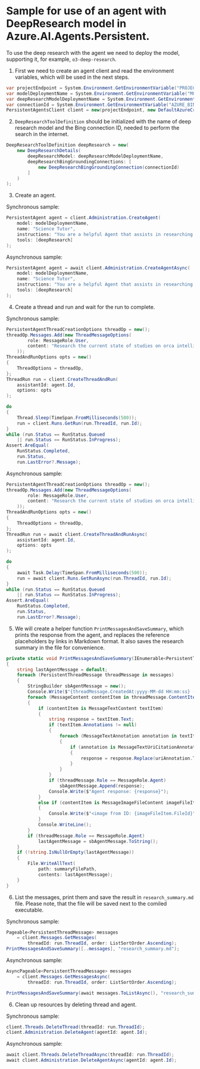# Sample for use of an agent with DeepResearch model in Azure.AI.Agents.Persistent.

To use the deep research with the agent we need to deploy the model, supporting it, for example, `o3-deep-research`.
1. First we need to create an agent client and read the environment variables, which will be used in the next steps.

```C# Snippet:DeepResearch_CreateClient
var projectEndpoint = System.Environment.GetEnvironmentVariable("PROJECT_ENDPOINT");
var modelDeploymentName = System.Environment.GetEnvironmentVariable("MODEL_DEPLOYMENT_NAME");
var deepResearchModelDeploymentName = System.Environment.GetEnvironmentVariable("DEEP_RESEARCH_MODEL_DEPLOYMENT_NAME");
var connectionId = System.Environment.GetEnvironmentVariable("AZURE_BING_CONECTION_ID");
PersistentAgentsClient client = new(projectEndpoint, new DefaultAzureCredential());
```

2. `DeepResearchToolDefinition` should be initialized with the name of deep research model and the Bing connection ID, needed to perform the search in the internet.

```C# Snippet:DeepResearch_CreateTools
DeepResearchToolDefinition deepResearch = new(
    new DeepResearchDetails(
        deepResearchModel: deepResearchModelDeploymentName,
        deepResearchBingGroundingConnections: [
            new DeepResearchBingGroundingConnection(connectionId)
        ]
    )
);
```

3. Create an agent.

Synchronous sample:
```C# Snippet:DeepResearchSync_CreateAgent
PersistentAgent agent = client.Administration.CreateAgent(
    model: modelDeploymentName,
    name: "Science Tutor",
    instructions: "You are a helpful Agent that assists in researching scientific topics.",
    tools: [deepResearch]
);
```

Asynchronous sample:
```C# Snippet:DeepResearch_CreateAgent
PersistentAgent agent = await client.Administration.CreateAgentAsync(
    model: modelDeploymentName,
    name: "Science Tutor",
    instructions: "You are a helpful Agent that assists in researching scientific topics.",
    tools: [deepResearch]
);
```

4. Create a thread and run and wait for the run to complete.

Synchronous sample:
```C# Snippet:DeepResearchSync_CreateThreadAndRun
PersistentAgentThreadCreationOptions threadOp = new();
threadOp.Messages.Add(new ThreadMessageOptions(
        role: MessageRole.User,
        content: "Research the current state of studies on orca intelligence and orca language, including what is currently known about orcas' cognitive capabilities and communication systems."
    ));
ThreadAndRunOptions opts = new()
{
    ThreadOptions = threadOp,
};
ThreadRun run = client.CreateThreadAndRun(
    assistantId: agent.Id,
    options: opts
);

do
{
    Thread.Sleep(TimeSpan.FromMilliseconds(500));
    run = client.Runs.GetRun(run.ThreadId, run.Id);
}
while (run.Status == RunStatus.Queued
    || run.Status == RunStatus.InProgress);
Assert.AreEqual(
    RunStatus.Completed,
    run.Status,
    run.LastError?.Message);
```

Asynchronous sample:
```C# Snippet:DeepResearch_CreateThreadAndRun
PersistentAgentThreadCreationOptions threadOp = new();
threadOp.Messages.Add(new ThreadMessageOptions(
        role: MessageRole.User,
        content: "Research the current state of studies on orca intelligence and orca language, including what is currently known about orcas' cognitive capabilities and communication systems."
    ));
ThreadAndRunOptions opts = new()
{
    ThreadOptions = threadOp,
};
ThreadRun run = await client.CreateThreadAndRunAsync(
    assistantId: agent.Id,
    options: opts
);

do
{
    await Task.Delay(TimeSpan.FromMilliseconds(500));
    run = await client.Runs.GetRunAsync(run.ThreadId, run.Id);
}
while (run.Status == RunStatus.Queued
    || run.Status == RunStatus.InProgress);
Assert.AreEqual(
    RunStatus.Completed,
    run.Status,
    run.LastError?.Message);
```

5. We will create a helper function `PrintMessagesAndSaveSummary`, which prints the response from the agent, and replaces the reference placeholders by links in Markdown format. It also saves the research summary in the file for convenience.

```C# Snippet:DeepResearch_PrintMessages
private static void PrintMessagesAndSaveSummary(IEnumerable<PersistentThreadMessage> messages, string summaryFilePath)
{
    string lastAgentMessage = default;
    foreach (PersistentThreadMessage threadMessage in messages)
    {
        StringBuilder sbAgentMessage = new();
        Console.Write($"{threadMessage.CreatedAt:yyyy-MM-dd HH:mm:ss} - {threadMessage.Role,10}: ");
        foreach (MessageContent contentItem in threadMessage.ContentItems)
        {
            if (contentItem is MessageTextContent textItem)
            {
                string response = textItem.Text;
                if (textItem.Annotations != null)
                {
                    foreach (MessageTextAnnotation annotation in textItem.Annotations)
                    {
                        if (annotation is MessageTextUriCitationAnnotation uriAnnotation)
                        {
                            response = response.Replace(uriAnnotation.Text, $" [{uriAnnotation.UriCitation.Title}]({uriAnnotation.UriCitation.Uri})");
                        }
                    }
                }
                if (threadMessage.Role == MessageRole.Agent)
                    sbAgentMessage.Append(response);
                Console.Write($"Agent response: {response}");
            }
            else if (contentItem is MessageImageFileContent imageFileItem)
            {
                Console.Write($"<image from ID: {imageFileItem.FileId}");
            }
            Console.WriteLine();
        }
        if (threadMessage.Role == MessageRole.Agent)
            lastAgentMessage = sbAgentMessage.ToString();
    }
    if (!string.IsNullOrEmpty(lastAgentMessage))
    {
        File.WriteAllText(
            path: summaryFilePath,
            contents: lastAgentMessage);
    }
}
```

6. List the messages, print them and save the result in `research_summary.md` file. Please note, that the file will be saved next to the comiled executable.

Synchronous sample:
```C# Snippet:DeepResearchSync_ListMessages
Pageable<PersistentThreadMessage> messages
    = client.Messages.GetMessages(
        threadId: run.ThreadId, order: ListSortOrder.Ascending);
PrintMessagesAndSaveSummary([..messages], "research_summary.md");
```

Asynchronous sample:
```C# Snippet:DeepResearch_ListMessages
AsyncPageable<PersistentThreadMessage> messages
    = client.Messages.GetMessagesAsync(
        threadId: run.ThreadId, order: ListSortOrder.Ascending);

PrintMessagesAndSaveSummary(await messages.ToListAsync(), "research_summary.md");
```

6. Clean up resources by deleting thread and agent.

Synchronous sample:
```C# Snippet:DeepResearchSync_Cleanup
client.Threads.DeleteThread(threadId: run.ThreadId);
client.Administration.DeleteAgent(agentId: agent.Id);
```

Asynchronous sample:
```C# Snippet:DeepResearch_Cleanup
await client.Threads.DeleteThreadAsync(threadId: run.ThreadId);
await client.Administration.DeleteAgentAsync(agentId: agent.Id);
```
